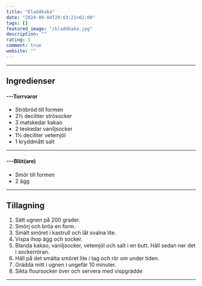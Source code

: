 ```yaml
---
title: "Kladdkaka"
date: "2024-09-04T20:03:21+02:00"
tags: []
featured_image: "/kladdkaka.jpg"
description: ""
rating: 5
comment: true
website: ""
---
```


---

## Ingredienser

#### ---Torrvaror
- Ströbröd till formen
- 2½ deciliter strösocker
- 3 matskedar kakao
- 2 teskedar vaniljsocker
- 1½ deciliter vetemjöl
- 1 kryddmått salt
---

#### ---Blöt(are)
- Smör till formen
- 2 ägg



---

## Tillagning

1. Sätt ugnen på 200 grader.
2. Smörj och bröa en form.
3. Smält smöret i kastrull och låt svalna lite.
4. Vispa ihop ägg och socker.
5. Blanda kakao, vaniljsocker, vetemjöl och salt i en butt. Häll sedan ner det i sockerröran.
6. Häll på det smälta smöret lite i tag och rör om under tiden.
7. Grädda mitt i ugnen i ungefär 10 minuter.
8. Sikta floursocker över och servera med vispgrädde 

---